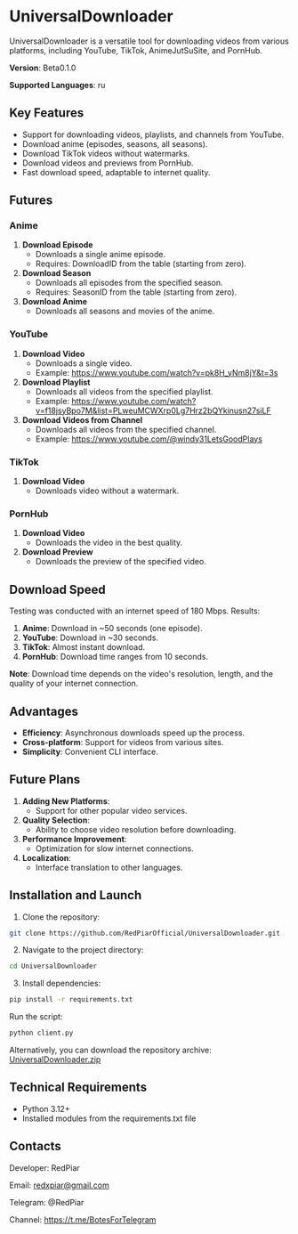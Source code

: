 # UniversalDownloader
UniversalDownloader is a versatile tool for downloading videos from various platforms, including YouTube, TikTok, AnimeJutSuSite, and PornHub.

**Version**: Beta0.1.0

**Supported Languages**: ru

## Key Features
- Support for downloading videos, playlists, and channels from YouTube.
- Download anime (episodes, seasons, all seasons).
- Download TikTok videos without watermarks.
- Download videos and previews from PornHub.
- Fast download speed, adaptable to internet quality.

## Futures
### Anime
1. **Download Episode**
   - Downloads a single anime episode.
   - Requires: DownloadID from the table (starting from zero).
2. **Download Season**
   - Downloads all episodes from the specified season.
   - Requires: SeasonID from the table (starting from zero).
3. **Download Anime**
   - Downloads all seasons and movies of the anime.

### YouTube
1. **Download Video**
   - Downloads a single video.
   - Example: https://www.youtube.com/watch?v=pk8H_yNm8jY&t=3s
2. **Download Playlist**
   - Downloads all videos from the specified playlist.
   - Example: https://www.youtube.com/watch?v=f18jsyBpo7M&list=PLweuMCWXrp0Lg7Hrz2bQYkinusn27siLF
3. **Download Videos from Channel**
   - Downloads all videos from the specified channel.
   - Example: https://www.youtube.com/@windy31LetsGoodPlays

### TikTok
1. **Download Video**
   - Downloads video without a watermark.

### PornHub
1. **Download Video**
   - Downloads the video in the best quality.
2. **Download Preview**
   - Downloads the preview of the specified video.

## Download Speed
Testing was conducted with an internet speed of 180 Mbps. Results:

1. **Anime**: Download in ~50 seconds (one episode).
2. **YouTube**: Download in ~30 seconds.
3. **TikTok**: Almost instant download.
4. **PornHub**: Download time ranges from 10 seconds.

**Note**: Download time depends on the video's resolution, length, and the quality of your internet connection.

## Advantages
- **Efficiency**: Asynchronous downloads speed up the process.
- **Cross-platform**: Support for videos from various sites.
- **Simplicity**: Convenient CLI interface.

## Future Plans
1. **Adding New Platforms**:
   - Support for other popular video services.
2. **Quality Selection**:
   - Ability to choose video resolution before downloading.
3. **Performance Improvement**:
   - Optimization for slow internet connections.
4. **Localization**:
   - Interface translation to other languages.

## Installation and Launch
1. Clone the repository:
```bash
git clone https://github.com/RedPiarOfficial/UniversalDownloader.git
```
2. Navigate to the project directory:
```bash
cd UniversalDownloader
```
3. Install dependencies:
```bash
pip install -r requirements.txt
```
Run the script:
```bash
python client.py
```
Alternatively, you can download the repository archive: [UniversalDownloader.zip](https://github.com/RedPiarOfficial/UniversalDownloader/archive/refs/heads/main.zip)

## Technical Requirements
- Python 3.12+
- Installed modules from the requirements.txt file
## Contacts
Developer: RedPiar

Email: redxpiar@gmail.com

Telegram: @RedPiar

Channel: https://t.me/BotesForTelegram
